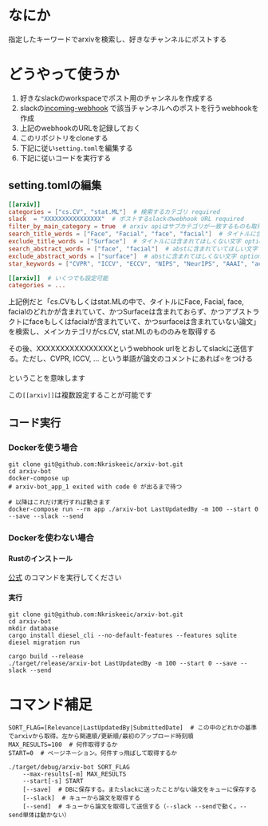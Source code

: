 # なにか

指定したキーワードでarxivを検索し、好きなチャンネルにポストする

# どうやって使うか

1. 好きなslackのworkspaceでポスト用のチャンネルを作成する
1. slackの[incoming-webhook](https://api.slack.com/messaging/webhooks) で該当チャンネルへのポストを行うwebhookを作成
1. 上記のwebhookのURLを記録しておく
1. このリポジトリをcloneする
1. 下記に従い`setting.toml`を編集する
1. 下記に従いコードを実行する


## setting.tomlの編集

```toml
[[arxiv]]
categories = ["cs.CV", "stat.ML"]  # 検索するカテゴリ required
slack  = "XXXXXXXXXXXXXXXX"  # ポストするslackのwebhook URL required
filter_by_main_category = true  # arxiv apiはサブカテゴリが一致するものも取得するが、上記で指定したカテゴリがメインカテゴリとして登録されているものだけにフィルタリングする required
search_title_words = ["Face", "Facial", "face", "facial"]  # タイトルに含まれていてほしい文字 optional
exclude_title_words = ["Surface"]  # タイトルには含まれてほしくない文字 optional
search_abstract_words = ["face", "facial"]  # abstに含まれていてほしい文字 optional
exclude_abstract_words = ["surface"]  # abstに含まれてほしくない文字 optional
star_keywords = ["CVPR", "ICCV", "ECCV", "NIPS", "NeurIPS", "AAAI", "accept"]  # ハイライト対象のワード optional

[[arxiv]]  # いくつでも設定可能
categories = ...
```
上記例だと「cs.CVもしくはstat.MLの中で、タイトルにFace, Facial, face, facialのどれかが含まれていて、かつSurfaceは含まれておらず、かつアブストラクトにfaceもしくはfacialが含まれていて、かつsurfaceは含まれていない論文」を検索し、メインカテゴリがcs.CV, stat.MLのもののみを取得する

その後、XXXXXXXXXXXXXXXXというwebhook urlをとおしてslackに送信する。ただし、CVPR, ICCV, ... という単語が論文のコメントにあれば:star:をつける


ということを意味します

この`[[arxiv]]`は複数設定することが可能です

## コード実行

### Dockerを使う場合

```shell script
git clone git@github.com:Nkriskeeic/arxiv-bot.git
cd arxiv-bot
docker-compose up
# arxiv-bot_app_1 exited with code 0 が出るまで待つ

# 以降はこれだけ実行すれば動きます
docker-compose run --rm app ./arxiv-bot LastUpdatedBy -m 100 --start 0 --save --slack --send
```

### Dockerを使わない場合

#### Rustのインストール

[公式](https://www.rust-lang.org/ja/tools/install) のコマンドを実行してください

#### 実行

```shell script
git clone git@github.com:Nkriskeeic/arxiv-bot.git
cd arxiv-bot
mkdir database
cargo install diesel_cli --no-default-features --features sqlite
diesel migration run

cargo build --release
./target/release/arxiv-bot LastUpdatedBy -m 100 --start 0 --save --slack --send
```

# コマンド補足

```shell script
SORT_FLAG=[Relevance|LastUpdatedBy|SubmittedDate]  # この中のどれかの基準でarxivから取得。左から関連順/更新順/最初のアップロード時刻順
MAX_RESULTS=100  # 何件取得するか
START=0  # ページネーション。何件すっ飛ばして取得するか

./target/debug/arxiv-bot SORT_FLAG
    --max-results[-m] MAX_RESULTS
    --start[-s] START
    [--save]  # DBに保存する。またslackに送ったことがない論文をキューに保存する
    [--slack]  # キューから論文を取得する
    [--send]  # キューから論文を取得して送信する（--slack --sendで動く。--send単体は動かない）
```
